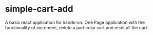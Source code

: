 # simple-cart-add
A basic react application for hands-on. One Page application with the functionality of increment, delete a particular cart and reset all the cart.
